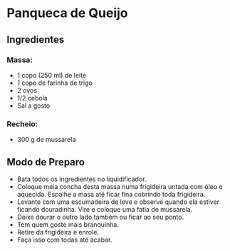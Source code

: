 <h1> Panqueca de Queijo </h1>
<h2> Ingredientes </h2>
<h3> Massa: </h3>

- 1 copo (250 ml) de leite
- 1 copo de farinha de trigo
- 2 ovos
- 1/2 cebola
- Sal a gosto

<h3> Recheio: </h3>

- 300 g de mussarela

<p> <h2> Modo de Preparo</h2></p>

- Bata todos os ingredientes no liquidificador.
- Coloque meia concha desta massa numa frigideira untada com óleo e aquecida. Espalhe a masa até ficar fina cobrindo toda frigideira.
- Levante com uma escumadeira de leve e observe quando ela estiver ficando douradinha. Vire e coloque uma fatia de mussarela.
- Deixe dourar o outro lado também ou ficar ao seu ponto.
- Tem quem goste mais branquinha.
- Retire da frigideira e enrole.
- Faça isso com todas até acabar.
